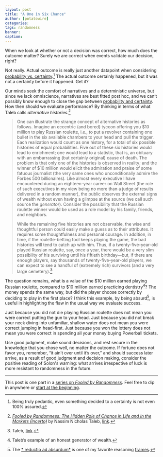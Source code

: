 ```yaml
---
layout: post
title: "A One in Six Chance"
author: [potatowire]
categories: 
tags: randomness
banner: 
caption:
---
```


When we look at whether or not a decision was correct, how much does the outcome matter? Surely we are correct when events validate our decision, right?

Not really. Actual outcome is really just another datapoint when considering [probability vs. certainty][1].[^1] The actual outcome certainly happened, but it was not a certainty before it happened. Get it? 

Our minds seek the comfort of narratives and a deterministic universe, but since we lack omniscience, narratives are best fitted post hoc, and we can’t possibly know enough to close the gap between [probability and certainty][2]. How then should we evaluate performance? By thinking in terms of what Taleb calls *alternative histories*.[^2]

> One can illustrate the strange concept of alternative histories as follows. Imagine an eccentric (and bored) tycoon offering you $10 million to play Russian roulette, i.e., to put a revolver containing one bullet in the six available chambers to your head and pull the trigger. Each realization would count as one history, for a total of six possible histories of equal probabilities. Five out of these six histories would lead to enrichment; one would lead to a statistic, that is, an obituary with an embarrassing (but certainly original) cause of death. The problem is that only one of the histories is observed in reality; and the winner of $10 million would elicit the admiration and praise of some fatuous journalist (the very same ones who unconditionally admire the Forbes 500 billionaires). Like almost every executive I have encountered during an eighteen-year career on Wall Street (the role of such executives in my view being no more than a judge of results delivered in a random manner), the public observes the external signs of wealth without even having a glimpse at the source (we call such source the _generator_). Consider the possibility that the Russian roulette winner would be used as a role model by his family, friends, and neighbors. 
> 
> While the remaining five histories are not observable, the wise and thoughtful person could easily make a guess as to their attributes. It requires some thoughtfulness and personal courage. In addition, in time, if the roulette-betting fool keeps playing the game, the bad histories will tend to catch up with him. Thus, if a twenty-five-year-old played Russian roulette, say, once a year, there would be a very slim possibility of his surviving until his fiftieth birthday—but, if there are enough players, say thousands of twenty-five-year-old players, we can expect to see a handful of (extremely rich) survivors (and a very large cemetery).[^3]

The question remains, what is a value of the $10 million earned playing Russian roulette, compared to $10 million earned practicing dentistry[^4]? The money spends the same way, but did the player choose correctly by deciding to play in the first place? I think this example, by being absurd[^5], is useful in highlighting the flaw in the usual way we evaluate success. 

Just because you did not die playing Russian roulette does not mean you were correct putting the gun to your head. Just because you did not break your neck diving into unfamiliar, shallow water does not mean you were correct jumping in head-first. Just because you won the lottery does not mean you were correct in spending all your money buying Powerball tickets.

Use good judgment, make sound decisions, and rest secure in the knowledge that you chose well, no matter the outcome. If fortune does not favor you, remember, “it ain’t over until it’s over,” and should success later arrive, as a result of good judgment and decision making, consider the positive reading of Solon's warning: what arrives irrespective of luck is more resistant to randomness in the future.

---- 

This post is one part in a [series on _Fooled by Randomness_][8]. Feel free to dip in anywhere or [start at the beginning][9].

[^1]:	Being truly pedantic, even something decided to a certainty is not even 100% assured.

[^2]:	[_Fooled by Randomness: The Hidden Role of Chance in Life and in the Markets (Incerto)_][3] by Nassim Nicholas Taleb, [link][4].

[^3]:	Taleb, [link][5].

[^4]:	Taleb’s example of an honest generator of wealth. 

[^5]:	The [* reductio ad absurdum*][6] is one of my favorite reasoning [frames][7].

[1]:	https://with.thegra.in/probability-and-certainty
[2]:	https://with.thegra.in/probability-and-certainty
[3]:	https://www.amazon.com/dp/B001FA0W5W/?tag=potatowire-20
[4]:	http://a.co/1tjQmMS
[5]:	http://a.co/8BIJiOj
[6]:	https://en.wikipedia.org/wiki/Reductio_ad_absurdum
[7]:	https://with.thegra.in/changing-frames
[8]:	https://with.thegra.in/archive?search=randomness
[9]:	https://with.thegra.in/a-random-series